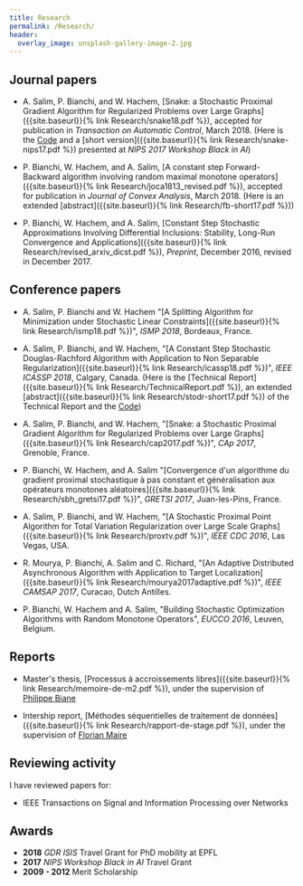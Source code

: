 ```yaml
---
title: Research
permalink: /Research/
header:
  overlay_image: unsplash-gallery-image-2.jpg
---
```


## Journal papers

- A. Salim, P. Bianchi, and W. Hachem, [Snake: a Stochastic Proximal Gradient Algorithm for Regularized Problems over Large Graphs]({{site.baseurl}}{% link Research/snake18.pdf %}), accepted for publication in _Transaction on Automatic Control_, March 2018. (Here is the [Code](https://github.com/adil-salim/Snake) and a [short version]({{site.baseurl}}{% link Research/snake-nips17.pdf %}) presented at _NIPS 2017 Workshop Black in AI_)

- P. Bianchi, W. Hachem, and A. Salim, [A constant step Forward-Backward algorithm involving random maximal monotone operators]({{site.baseurl}}{% link Research/joca1813_revised.pdf %}), accepted for publication in _Journal of Convex Analysis_, March 2018. (Here is an extended [abstract]({{site.baseurl}}{% link Research/fb-short17.pdf %}))

- P. Bianchi, W. Hachem, and A. Salim, [Constant Step Stochastic Approximations Involving Differential Inclusions: Stability, Long-Run Convergence and Applications]({{site.baseurl}}{% link Research/revised_arxiv_dicst.pdf %}), _Preprint_, December 2016, revised in December 2017. 

## Conference papers

- A. Salim, P. Bianchi and W. Hachem "[A Splitting Algorithm for Minimization under Stochastic Linear Constraints]({{site.baseurl}}{% link Research/ismp18.pdf %})", _ISMP 2018_, Bordeaux, France. 

- A. Salim, P. Bianchi, and W. Hachem, "[A Constant Step Stochastic Douglas-Rachford Algorithm with Application to Non Separable Regularization]({{site.baseurl}}{% link Research/icassp18.pdf %})", _IEEE ICASSP 2018_, Calgary, Canada. (Here is the [Technical Report]({{site.baseurl}}{% link Research/TechnicalReport.pdf %}), an extended [abstract]({{site.baseurl}}{% link Research/stodr-short17.pdf %}) of the Technical Report and the [Code](https://github.com/adil-salim/Stochastic-DR))


- A. Salim, P. Bianchi, and W. Hachem, "[Snake: a Stochastic Proximal Gradient Algorithm for Regularized Problems over Large Graphs]({{site.baseurl}}{% link Research/cap2017.pdf %})", _CAp 2017_, Grenoble, France.


- P. Bianchi, W. Hachem, and A. Salim "[Convergence d'un algorithme du gradient proximal stochastique à pas constant et généralisation aux opérateurs monotones aléatoires]({{site.baseurl}}{% link Research/sbh_gretsi17.pdf %})", _GRETSI 2017_, Juan-les-Pins, France.


- A. Salim, P. Bianchi, and W. Hachem, "[A Stochastic Proximal Point Algorithm for Total Variation Regularization over Large Scale Graphs]({{site.baseurl}}{% link Research/proxtv.pdf %})", _IEEE CDC 2016_, Las Vegas, USA.


- R. Mourya, P. Bianchi, A. Salim and C. Richard, "[An Adaptive Distributed Asynchronous Algorithm with Application to Target Localization]({{site.baseurl}}{% link Research/mourya2017adaptive.pdf %})", _IEEE CAMSAP 2017_, Curacao, Dutch Antilles. 

- P. Bianchi, W. Hachem and A. Salim, "Building Stochastic Optimization Algorithms with Random Monotone Operators", _EUCCO 2016_, Leuven, Belgium. 


## Reports

- Master's thesis, [Processus à accroissements libres]({{site.baseurl}}{% link Research/memoire-de-m2.pdf %}), under the supervision of [Philippe Biane](http://igm.univ-mlv.fr/~biane/)

- Intership report, [Méthodes séquentielles de traitement de données]({{site.baseurl}}{% link Research/rapport-de-stage.pdf %}), under the supervision of [Florian Maire](https://maths.ucd.ie/~fmaire/)

## Reviewing activity

I have reviewed papers for:

- IEEE Transactions on Signal and Information Processing over Networks

## Awards

- **2018** _GDR ISIS_ Travel Grant for PhD mobility at EPFL
- **2017** _NIPS Workshop Black in AI_ Travel Grant
- **2009 - 2012** Merit Scholarship
